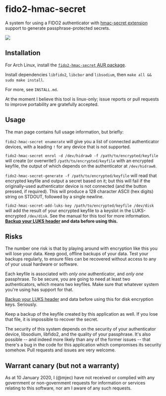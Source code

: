 # fido2-hmac-secret
A system for using a FIDO2 authenticator with [hmac-secret extension](https://fidoalliance.org/specs/fido-v2.0-id-20180227/fido-client-to-authenticator-protocol-v2.0-id-20180227.html#sctn-hmac-secret-extension) support to generate passphrase-protected secrets.

![](https://github.com/mjec/fido2-hmac-secret/workflows/Continuous%20integration/badge.svg)

## Installation

For Arch Linux, install the [`fido2-hmac-secret` AUR package](https://aur.archlinux.org/packages/fido2-hmac-secret/).

Install dependencies `libfido2`, `libcbor` and `libsodium`, then `make all && sudo make install`.

For more, see `INSTALL.md`.

At the moment I believe this tool is linux-only; issue reports or pull requests to improve portability are gratefully accepted.

## Usage

The man page contains full usage information, but briefly:

`fido2-hmac-secret enumerate` will give you a list of connected authenticator devices, with a leading `!` for any device that is not supported.

`fido2-hmac-secret enrol -d /dev/hidraw0 -f /path/to/encrypted/keyfile` will create (or overwrite!) `/path/to/encrypted/keyfile` with an encrypted keyfile, the output of which depends on the authenticator at `/dev/hidraw0`.

`fido2-hmac-secret-generate -f /path/to/encrypted/keyfile` will read that encrypted keyfile and output a secret based on it; but this will fail if the originally-used authenticator device is not connected (and the button pressed, if required). This will produce a 128 character ASCII (hex digits) string on STDOUT, followed by a single newline.

`fido2-hmac-secret-add-luks-key /path/to/encrypted/keyfile /dev/disk` will add the result of your encrypted keyfile to a keyslot in the LUKS-encrypted `/dev/disk`. See the manual for this tool for more information. **[Backup your LUKS header](https://gitlab.com/cryptsetup/cryptsetup/wikis/FrequentlyAskedQuestions#6-backup-and-data-recovery) and data before using this.**

## Risks

The number one risk is that by playing around with encryption like this you will lose your data. Keep good, offline backups of your data. Test your backups regularly, to ensure files can be recovered without access to any of your usual hardware or software.

Each keyfile is associated with _only one_ authenticator, and _only one_ passphrase. To be secure, you are going to need at least two authenticators, which means two keyfiles. Make sure that whatever system you're using has support for that.

[Backup your LUKS header](https://gitlab.com/cryptsetup/cryptsetup/wikis/FrequentlyAskedQuestions#6-backup-and-data-recovery) and data before using this for disk encryption keys. Seriously.

Keep a backup of the keyfile created by this application as well. If you lose that file, it is impossible to recover the secret.

The security of this system depends on the security of your authenticator device, libsodium, libfido2, and the quality of your passphrase. It's also possible -- and indeed more likely than any of the former issues -- that there's a bug in the code for this application which compromises its security somehow. Pull requests and issues are very welcome.

## Warrant canary (but not a warranty)

As at 10 January 2020, I (@mjec) have not received or complied with any government or non-government requests for information or services relating to this software, nor am I aware of any such requests.
